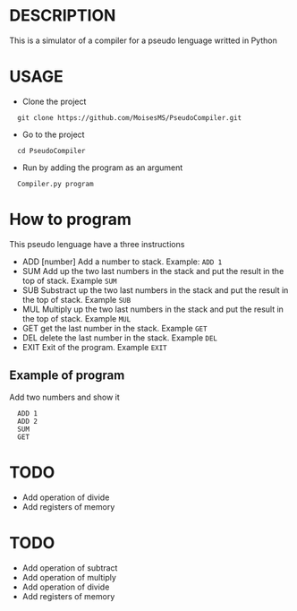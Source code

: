 # DESCRIPTION
This is a simulator of a compiler for a pseudo lenguage writted in Python

# USAGE
- Clone the project
```
  git clone https://github.com/MoisesMS/PseudoCompiler.git
```

- Go to the project
```
  cd PseudoCompiler
```

- Run by adding the program as an argument
  
```
  Compiler.py program
```

# How to program

This pseudo lenguage have a three instructions
- ADD [number] Add a number to stack. Example:
  ```ADD 1```
- SUM Add up the two last numbers in the stack and put the result in the top of stack. Example ```SUM```
- SUB Substract up the two last numbers in the stack and put the result in the top of stack. Example ```SUB```
- MUL Multiply up the two last numbers in the stack and put the result in the top of stack. Example ```MUL```
- GET get the last number in the stack. Example ```GET```
- DEL delete the last number in the stack. Example ```DEL```
- EXIT Exit of the program. Example ```EXIT```
  
## Example of program
Add two numbers and show it
```
  ADD 1
  ADD 2
  SUM
  GET
```


# TODO
- Add operation of divide
- Add registers of memory

# TODO
- Add operation of subtract
- Add operation of multiply
- Add operation of divide
- Add registers of memory